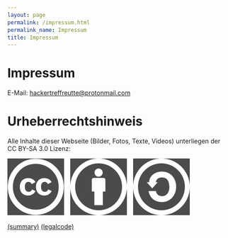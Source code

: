 ```yaml
---
layout: page
permalink: /impressum.html
permalink_name: Impressum
title: Impressum
---
```



# Impressum

E-Mail: [hackertreffreutte@protonmail.com](mailto:hackertreffreutte@protonmail.com)

# Urheberrechtshinweis
Alle Inhalte dieser Webseite (Bilder, Fotos, Texte, Videos) unterliegen der CC BY-SA 3.0 Lizenz:


<div style="float:left; padding-right: 1em">
<img src = "/assets/icons/Cc.logo.circle.svg" style="webkit-filter: invert(100%); filter: invert(100%); opacity: 0.7;" alt="CC Logo"/>
</div>
<div style="float:left; padding-right: 1em">
<img src = "/assets/icons/Cc-by.svg" style="webkit-filter: invert(100%); filter: invert(100%); opacity: 0.7;" alt="CC-BY Logo"/>
</div>
<div>
<img src = "/assets/icons/Cc-sa.svg" style="webkit-filter: invert(100%); filter: invert(100%); opacity: 0.7;" alt="CC-SA Logo"/>
</div>


<a href="https://creativecommons.org/licenses/by-sa/3.0/at/">(summary)</a>
<a href="https://creativecommons.org/licenses/by-sa/3.0/at/legalcode">(legalcode)</a>
